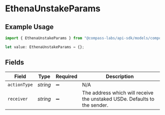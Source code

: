 # EthenaUnstakeParams

## Example Usage

```typescript
import { EthenaUnstakeParams } from "@compass-labs/api-sdk/models/components";

let value: EthenaUnstakeParams = {};
```

## Fields

| Field                                                                     | Type                                                                      | Required                                                                  | Description                                                               |
| ------------------------------------------------------------------------- | ------------------------------------------------------------------------- | ------------------------------------------------------------------------- | ------------------------------------------------------------------------- |
| `actionType`                                                              | *string*                                                                  | :heavy_minus_sign:                                                        | N/A                                                                       |
| `receiver`                                                                | *string*                                                                  | :heavy_minus_sign:                                                        | The address which will receive the unstaked USDe. Defaults to the sender. |